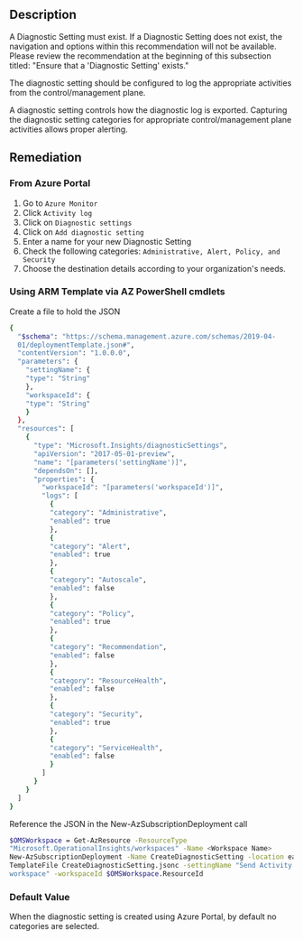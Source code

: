 ## Description

A Diagnostic Setting must exist. If a Diagnostic Setting does not exist, the navigation and options within this recommendation will not be available. Please review the recommendation at the beginning of this subsection titled: "Ensure that a 'Diagnostic Setting' exists."

The diagnostic setting should be configured to log the appropriate activities from the control/management plane.

A diagnostic setting controls how the diagnostic log is exported. Capturing the diagnostic setting categories for appropriate control/management plane activities allows proper alerting.

## Remediation

### From Azure Portal

1. Go to `Azure Monitor`
2. Click `Activity log`
3. Click on `Diagnostic settings`
4. Click on `Add diagnostic setting`
5. Enter a name for your new Diagnostic Setting
6. Check the following categories: `Administrative, Alert, Policy, and Security`
7. Choose the destination details according to your organization's needs.

### Using ARM Template via AZ PowerShell cmdlets

Create a file to hold the JSON

```bash
{
  "$schema": "https://schema.management.azure.com/schemas/2019-04-
  01/deploymentTemplate.json#",
  "contentVersion": "1.0.0.0",
  "parameters": {
    "settingName": {
    "type": "String"
    },
    "workspaceId": {
    "type": "String"
    }
  },
  "resources": [
    {
      "type": "Microsoft.Insights/diagnosticSettings",
      "apiVersion": "2017-05-01-preview",
      "name": "[parameters('settingName')]",
      "dependsOn": [],
      "properties": {
        "workspaceId": "[parameters('workspaceId')]",
        "logs": [
          {
          "category": "Administrative",
          "enabled": true
          },
          {
          "category": "Alert",
          "enabled": true
          },
          {
          "category": "Autoscale",
          "enabled": false
          },
          {
          "category": "Policy",
          "enabled": true
          },
          {
          "category": "Recommendation",
          "enabled": false
          },
          {
          "category": "ResourceHealth",
          "enabled": false
          },
          {
          "category": "Security",
          "enabled": true
          },
          {
          "category": "ServiceHealth",
          "enabled": false
          }
        ]
      }
    }
  ]
}
```

Reference the JSON in the New-AzSubscriptionDeployment call

```bash
$OMSWorkspace = Get-AzResource -ResourceType
"Microsoft.OperationalInsights/workspaces" -Name <Workspace Name>
New-AzSubscriptionDeployment -Name CreateDiagnosticSetting -location eastus -
TemplateFile CreateDiagnosticSetting.jsonc -settingName "Send Activity log to
workspace" -workspaceId $OMSWorkspace.ResourceId
```

### Default Value

When the diagnostic setting is created using Azure Portal, by default no categories are selected.
